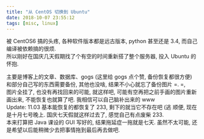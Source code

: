 ```yaml
---
title: "从 CentOS 切换到 Ubuntu"
date: 2018-10-07 23:55:12
tags: [misc, linux]
---
```


被 CentOS6 搞的头疼, 各种软件版本都是远古版本, python 甚至还是 3.4, 而自己编译被依赖搞的很烦.  
所以刚好在国庆几天假期找了个有空的时间重新搭了整个服务器, 投入 Ubuntu 的怀抱.  

<!-- more -->

主要是博客上的文章、数据库、gogs (这里给 gogs 点个赞, 备份恢复都很方便) 和部分自己写的东西需要备份, 其他也没啥, 结果不小心就忘了备份图片 =. =,  
图片全挂了, 也没有再找回来的可能, 就这样吧, 可能有空再把之前手画的图片重新画出来, 不能恢复也就算了吧. 我相信可以自己脑补出来的 www  
Update: 11.03 基本能恢复的都恢复了 233, 剩下的就当它不存在吧 (逃 顺便, 现在是十月七号晚上. 国庆七天假就这样过去了, 感觉自己有点废柴 233.  
本来打算把 Java 课设的 GUI 写好的, 结果拖延症一拖就是七天. 虽然不太可能, 还是希望以后能稍微少去把事情拖到最后再去做吧.  